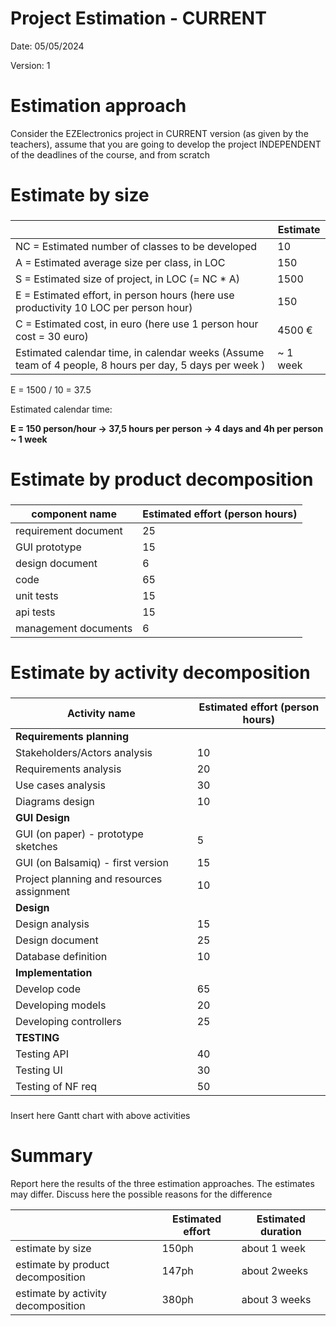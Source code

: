# Project Estimation - CURRENT

Date: 05/05/2024

Version: 1

# Estimation approach

Consider the EZElectronics project in CURRENT version (as given by the teachers), assume that you are going to develop the project INDEPENDENT of the deadlines of the course, and from scratch

# Estimate by size

###

|                                                                                                         | Estimate |
| ------------------------------------------------------------------------------------------------------- | -------- |
| NC = Estimated number of classes to be developed                                                        | 10       |
| A = Estimated average size per class, in LOC                                                            | 150      |
| S = Estimated size of project, in LOC (= NC \* A)                                                       | 1500     |
| E = Estimated effort, in person hours (here use productivity 10 LOC per person hour)                    | 150      |
| C = Estimated cost, in euro (here use 1 person hour cost = 30 euro)                                     | 4500 €   |
| Estimated calendar time, in calendar weeks (Assume team of 4 people, 8 hours per day, 5 days per week ) | ~ 1 week |

E = 1500 / 10 = 37.5

Estimated calendar time:

**E = 150 person/hour -> 37,5 hours per person -> 4 days and 4h per person ~ 1 week**

# Estimate by product decomposition

###

| component name       | Estimated effort (person hours) |
| -------------------- | ------------------------------- |
| requirement document | 25                              |
| GUI prototype        | 15                              |
| design document      | 6                               |
| code                 | 65                              |
| unit tests           | 15                               |
| api tests            | 15                               |
| management documents | 6                               |

# Estimate by activity decomposition

###

| Activity name                             | Estimated effort (person hours) |
| ----------------------------------------- | ------------------------------- |
| **Requirements planning**                 |                                 |
| Stakeholders/Actors analysis              | 10                              |
| Requirements analysis                     | 20                              |
| Use cases analysis                        | 30                              |
| Diagrams design                           | 10                              |
| **GUI Design**                            |                                 |
| GUI (on paper) - prototype sketches       | 5                               |
| GUI (on Balsamiq) - first version         | 15                              |
| Project planning and resources assignment | 10                              |
| **Design**                                |                                 |
| Design analysis                           | 15                              |
| Design document                           | 25                              |
| Database definition                       | 10                              |
| **Implementation**                        |                                 |
| Develop code                              | 65                              |
| Developing models                         | 20                              |
| Developing controllers                    | 25                              |
| **TESTING**                               |                                 |
| Testing API                               | 40                              |
| Testing UI                                | 30                              |
| Testing of NF req                         | 50                              |

###

Insert here Gantt chart with above activities

# Summary

Report here the results of the three estimation approaches. The estimates may differ. Discuss here the possible reasons for the difference

|                                    | Estimated effort | Estimated duration |
| ---------------------------------- | ---------------- | ------------------ |
| estimate by size                   |      150ph            |about 1 week
| estimate by product decomposition  |   147ph           |about 2weeks 
| estimate by activity decomposition |    380ph         |  about 3 weeks 
